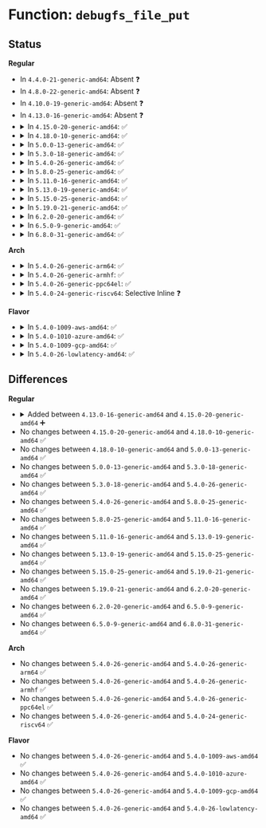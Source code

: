 # Function: <code>debugfs_file_put</code>

## Status
<b>Regular</b>
<ul>
<li>
In <code>4.4.0-21-generic-amd64</code>: Absent ❓
</li>
<li>
In <code>4.8.0-22-generic-amd64</code>: Absent ❓
</li>
<li>
In <code>4.10.0-19-generic-amd64</code>: Absent ❓
</li>
<li>
In <code>4.13.0-16-generic-amd64</code>: Absent ❓
</li>
<li>
<details>
<summary>In <code>4.15.0-20-generic-amd64</code>: ✅</summary>

```c
void debugfs_file_put(struct dentry * dentry)
```

```json
{
  "name": "debugfs_file_put",
  "collision_type": "Unique Global",
  "inline_type": "No",
  "funcs": [
    {
      "addr": 18446744071582655984,
      "name": "debugfs_file_put",
      "external": true,
      "loc": "fs/debugfs/file.c:130",
      "file": "fs/debugfs/file.c",
      "inline": "seen, unknown",
      "caller_inline": [],
      "caller_func": [
        "fs/debugfs/file.c:read_file_blob",
        "fs/debugfs/file.c:debugfs_write_file_bool",
        "fs/debugfs/file.c:debugfs_read_file_bool",
        "fs/debugfs/file.c:debugfs_attr_write",
        "fs/debugfs/file.c:debugfs_attr_read",
        "fs/debugfs/file.c:full_proxy_open",
        "fs/debugfs/file.c:full_proxy_poll",
        "fs/debugfs/file.c:full_proxy_unlocked_ioctl",
        "fs/debugfs/file.c:full_proxy_write",
        "fs/debugfs/file.c:full_proxy_read",
        "fs/debugfs/file.c:full_proxy_llseek",
        "fs/debugfs/file.c:open_proxy_open"
      ]
    }
  ],
  "symbols": [
    {
      "addr": 18446744071582655984,
      "name": "debugfs_file_put",
      "section": ".text",
      "bind": "STB_GLOBAL",
      "size": 38
    }
  ]
}
```
</details>
</li>
<li>
<details>
<summary>In <code>4.18.0-10-generic-amd64</code>: ✅</summary>

```c
void debugfs_file_put(struct dentry * dentry)
```

```json
{
  "name": "debugfs_file_put",
  "collision_type": "Unique Global",
  "inline_type": "No",
  "funcs": [
    {
      "addr": 18446744071582849488,
      "name": "debugfs_file_put",
      "external": true,
      "loc": "fs/debugfs/file.c:130",
      "file": "fs/debugfs/file.c",
      "inline": "seen, unknown",
      "caller_inline": [],
      "caller_func": [
        "fs/debugfs/file.c:read_file_blob",
        "fs/debugfs/file.c:debugfs_write_file_bool",
        "fs/debugfs/file.c:debugfs_read_file_bool",
        "fs/debugfs/file.c:debugfs_attr_write",
        "fs/debugfs/file.c:debugfs_attr_read",
        "fs/debugfs/file.c:full_proxy_open",
        "fs/debugfs/file.c:full_proxy_poll",
        "fs/debugfs/file.c:full_proxy_unlocked_ioctl",
        "fs/debugfs/file.c:full_proxy_write",
        "fs/debugfs/file.c:full_proxy_read",
        "fs/debugfs/file.c:full_proxy_llseek",
        "fs/debugfs/file.c:open_proxy_open"
      ]
    }
  ],
  "symbols": [
    {
      "addr": 18446744071582849488,
      "name": "debugfs_file_put",
      "section": ".text",
      "bind": "STB_GLOBAL",
      "size": 38
    }
  ]
}
```
</details>
</li>
<li>
<details>
<summary>In <code>5.0.0-13-generic-amd64</code>: ✅</summary>

```c
void debugfs_file_put(struct dentry * dentry)
```

```json
{
  "name": "debugfs_file_put",
  "collision_type": "Unique Global",
  "inline_type": "No",
  "funcs": [
    {
      "addr": 18446744071582957776,
      "name": "debugfs_file_put",
      "external": true,
      "loc": "fs/debugfs/file.c:130",
      "file": "fs/debugfs/file.c",
      "inline": "seen, unknown",
      "caller_inline": [],
      "caller_func": [
        "arch/x86/kernel/cpu/resctrl/pseudo_lock.c:pseudo_lock_measure_trigger",
        "fs/debugfs/file.c:read_file_blob",
        "fs/debugfs/file.c:debugfs_write_file_bool",
        "fs/debugfs/file.c:debugfs_read_file_bool",
        "fs/debugfs/file.c:debugfs_attr_write",
        "fs/debugfs/file.c:debugfs_attr_read",
        "fs/debugfs/file.c:full_proxy_open",
        "fs/debugfs/file.c:full_proxy_poll",
        "fs/debugfs/file.c:full_proxy_unlocked_ioctl",
        "fs/debugfs/file.c:full_proxy_write",
        "fs/debugfs/file.c:full_proxy_read",
        "fs/debugfs/file.c:full_proxy_llseek",
        "fs/debugfs/file.c:open_proxy_open"
      ]
    }
  ],
  "symbols": [
    {
      "addr": 18446744071582957776,
      "name": "debugfs_file_put",
      "section": ".text",
      "bind": "STB_GLOBAL",
      "size": 38
    }
  ]
}
```
</details>
</li>
<li>
<details>
<summary>In <code>5.3.0-18-generic-amd64</code>: ✅</summary>

```c
void debugfs_file_put(struct dentry * dentry)
```

```json
{
  "name": "debugfs_file_put",
  "collision_type": "Unique Global",
  "inline_type": "No",
  "funcs": [
    {
      "addr": 18446744071583138560,
      "name": "debugfs_file_put",
      "external": true,
      "loc": "fs/debugfs/file.c:130",
      "file": "fs/debugfs/file.c",
      "inline": "seen, unknown",
      "caller_inline": [],
      "caller_func": [
        "arch/x86/kernel/cpu/resctrl/pseudo_lock.c:pseudo_lock_measure_trigger",
        "fs/debugfs/file.c:read_file_blob",
        "fs/debugfs/file.c:debugfs_write_file_bool",
        "fs/debugfs/file.c:debugfs_read_file_bool",
        "fs/debugfs/file.c:debugfs_attr_write",
        "fs/debugfs/file.c:debugfs_attr_read",
        "fs/debugfs/file.c:full_proxy_open",
        "fs/debugfs/file.c:full_proxy_poll",
        "fs/debugfs/file.c:full_proxy_unlocked_ioctl",
        "fs/debugfs/file.c:full_proxy_write",
        "fs/debugfs/file.c:full_proxy_read",
        "fs/debugfs/file.c:full_proxy_llseek",
        "fs/debugfs/file.c:open_proxy_open"
      ]
    }
  ],
  "symbols": [
    {
      "addr": 18446744071583138560,
      "name": "debugfs_file_put",
      "section": ".text",
      "bind": "STB_GLOBAL",
      "size": 37
    }
  ]
}
```
</details>
</li>
<li>
<details>
<summary>In <code>5.4.0-26-generic-amd64</code>: ✅</summary>

```c
void debugfs_file_put(struct dentry * dentry)
```

```json
{
  "name": "debugfs_file_put",
  "collision_type": "Unique Global",
  "inline_type": "No",
  "funcs": [
    {
      "addr": 18446744071583244736,
      "name": "debugfs_file_put",
      "external": true,
      "loc": "fs/debugfs/file.c:131",
      "file": "fs/debugfs/file.c",
      "inline": "seen, unknown",
      "caller_inline": [],
      "caller_func": [
        "arch/x86/kernel/cpu/resctrl/pseudo_lock.c:pseudo_lock_measure_trigger",
        "fs/debugfs/file.c:read_file_blob",
        "fs/debugfs/file.c:debugfs_write_file_bool",
        "fs/debugfs/file.c:debugfs_read_file_bool",
        "fs/debugfs/file.c:debugfs_attr_write",
        "fs/debugfs/file.c:debugfs_attr_read",
        "fs/debugfs/file.c:full_proxy_open",
        "fs/debugfs/file.c:full_proxy_poll",
        "fs/debugfs/file.c:full_proxy_unlocked_ioctl",
        "fs/debugfs/file.c:full_proxy_write",
        "fs/debugfs/file.c:full_proxy_read",
        "fs/debugfs/file.c:full_proxy_llseek",
        "fs/debugfs/file.c:open_proxy_open"
      ]
    }
  ],
  "symbols": [
    {
      "addr": 18446744071583244736,
      "name": "debugfs_file_put",
      "section": ".text",
      "bind": "STB_GLOBAL",
      "size": 37
    }
  ]
}
```
</details>
</li>
<li>
<details>
<summary>In <code>5.8.0-25-generic-amd64</code>: ✅</summary>

```c
void debugfs_file_put(struct dentry * dentry)
```

```json
{
  "name": "debugfs_file_put",
  "collision_type": "Unique Global",
  "inline_type": "No",
  "funcs": [
    {
      "addr": 18446744071583573136,
      "name": "debugfs_file_put",
      "external": true,
      "loc": "fs/debugfs/file.c:132",
      "file": "fs/debugfs/file.c",
      "inline": "seen, unknown",
      "caller_inline": [],
      "caller_func": [
        "arch/x86/kernel/cpu/resctrl/pseudo_lock.c:pseudo_lock_measure_trigger",
        "fs/debugfs/file.c:read_file_blob",
        "fs/debugfs/file.c:debugfs_write_file_bool",
        "fs/debugfs/file.c:debugfs_read_file_bool",
        "fs/debugfs/file.c:debugfs_attr_write",
        "fs/debugfs/file.c:debugfs_attr_read",
        "fs/debugfs/file.c:full_proxy_open",
        "fs/debugfs/file.c:full_proxy_poll",
        "fs/debugfs/file.c:full_proxy_unlocked_ioctl",
        "fs/debugfs/file.c:full_proxy_write",
        "fs/debugfs/file.c:full_proxy_read",
        "fs/debugfs/file.c:full_proxy_llseek",
        "fs/debugfs/file.c:open_proxy_open",
        "drivers/base/regmap/regmap-debugfs.c:regmap_cache_bypass_write_file",
        "drivers/base/regmap/regmap-debugfs.c:regmap_cache_only_write_file",
        "drivers/base/regmap/regmap-debugfs.c:regmap_cache_only_write_file"
      ]
    }
  ],
  "symbols": [
    {
      "addr": 18446744071583573136,
      "name": "debugfs_file_put",
      "section": ".text",
      "bind": "STB_GLOBAL",
      "size": 64
    }
  ]
}
```
</details>
</li>
<li>
<details>
<summary>In <code>5.11.0-16-generic-amd64</code>: ✅</summary>

```c
void debugfs_file_put(struct dentry * dentry)
```

```json
{
  "name": "debugfs_file_put",
  "collision_type": "Unique Global",
  "inline_type": "No",
  "funcs": [
    {
      "addr": 18446744071583693600,
      "name": "debugfs_file_put",
      "external": true,
      "loc": "fs/debugfs/file.c:132",
      "file": "fs/debugfs/file.c",
      "inline": "seen, unknown",
      "caller_inline": [],
      "caller_func": [
        "arch/x86/kernel/cpu/resctrl/pseudo_lock.c:pseudo_lock_measure_trigger",
        "fs/debugfs/file.c:read_file_blob",
        "fs/debugfs/file.c:debugfs_write_file_bool",
        "fs/debugfs/file.c:debugfs_read_file_bool",
        "fs/debugfs/file.c:debugfs_attr_write",
        "fs/debugfs/file.c:debugfs_attr_read",
        "fs/debugfs/file.c:full_proxy_open",
        "fs/debugfs/file.c:full_proxy_poll",
        "fs/debugfs/file.c:full_proxy_unlocked_ioctl",
        "fs/debugfs/file.c:full_proxy_write",
        "fs/debugfs/file.c:full_proxy_read",
        "fs/debugfs/file.c:full_proxy_llseek",
        "fs/debugfs/file.c:open_proxy_open",
        "drivers/base/regmap/regmap-debugfs.c:regmap_cache_bypass_write_file",
        "drivers/base/regmap/regmap-debugfs.c:regmap_cache_only_write_file",
        "drivers/base/regmap/regmap-debugfs.c:regmap_cache_only_write_file"
      ]
    }
  ],
  "symbols": [
    {
      "addr": 18446744071583693600,
      "name": "debugfs_file_put",
      "section": ".text",
      "bind": "STB_GLOBAL",
      "size": 64
    }
  ]
}
```
</details>
</li>
<li>
<details>
<summary>In <code>5.13.0-19-generic-amd64</code>: ✅</summary>

```c
void debugfs_file_put(struct dentry * dentry)
```

```json
{
  "name": "debugfs_file_put",
  "collision_type": "Unique Global",
  "inline_type": "No",
  "funcs": [
    {
      "addr": 18446744071583718176,
      "name": "debugfs_file_put",
      "external": true,
      "loc": "fs/debugfs/file.c:132",
      "file": "fs/debugfs/file.c",
      "inline": "seen, unknown",
      "caller_inline": [],
      "caller_func": [
        "arch/x86/kernel/cpu/resctrl/pseudo_lock.c:pseudo_lock_measure_trigger",
        "fs/debugfs/file.c:read_file_blob",
        "fs/debugfs/file.c:debugfs_read_file_str",
        "fs/debugfs/file.c:debugfs_read_file_str",
        "fs/debugfs/file.c:debugfs_write_file_bool",
        "fs/debugfs/file.c:debugfs_read_file_bool",
        "fs/debugfs/file.c:debugfs_attr_write",
        "fs/debugfs/file.c:debugfs_attr_read",
        "fs/debugfs/file.c:full_proxy_open",
        "fs/debugfs/file.c:full_proxy_poll",
        "fs/debugfs/file.c:full_proxy_unlocked_ioctl",
        "fs/debugfs/file.c:full_proxy_write",
        "fs/debugfs/file.c:full_proxy_read",
        "fs/debugfs/file.c:full_proxy_llseek",
        "fs/debugfs/file.c:open_proxy_open",
        "drivers/base/regmap/regmap-debugfs.c:regmap_cache_bypass_write_file",
        "drivers/base/regmap/regmap-debugfs.c:regmap_cache_only_write_file",
        "drivers/base/regmap/regmap-debugfs.c:regmap_cache_only_write_file"
      ]
    }
  ],
  "symbols": [
    {
      "addr": 18446744071583718176,
      "name": "debugfs_file_put",
      "section": ".text",
      "bind": "STB_GLOBAL",
      "size": 64
    }
  ]
}
```
</details>
</li>
<li>
<details>
<summary>In <code>5.15.0-25-generic-amd64</code>: ✅</summary>

```c
void debugfs_file_put(struct dentry * dentry)
```

```json
{
  "name": "debugfs_file_put",
  "collision_type": "Unique Global",
  "inline_type": "No",
  "funcs": [
    {
      "addr": 18446744071584079040,
      "name": "debugfs_file_put",
      "external": true,
      "loc": "fs/debugfs/file.c:132",
      "file": "fs/debugfs/file.c",
      "inline": "seen, unknown",
      "caller_inline": [],
      "caller_func": [
        "arch/x86/kernel/cpu/resctrl/pseudo_lock.c:pseudo_lock_measure_trigger",
        "fs/debugfs/file.c:read_file_blob",
        "fs/debugfs/file.c:debugfs_read_file_str",
        "fs/debugfs/file.c:debugfs_read_file_str",
        "fs/debugfs/file.c:debugfs_write_file_bool",
        "fs/debugfs/file.c:debugfs_read_file_bool",
        "fs/debugfs/file.c:debugfs_attr_write",
        "fs/debugfs/file.c:debugfs_attr_read",
        "fs/debugfs/file.c:full_proxy_open",
        "fs/debugfs/file.c:full_proxy_poll",
        "fs/debugfs/file.c:full_proxy_unlocked_ioctl",
        "fs/debugfs/file.c:full_proxy_write",
        "fs/debugfs/file.c:full_proxy_read",
        "fs/debugfs/file.c:full_proxy_llseek",
        "fs/debugfs/file.c:open_proxy_open",
        "drivers/base/regmap/regmap-debugfs.c:regmap_cache_bypass_write_file",
        "drivers/base/regmap/regmap-debugfs.c:regmap_cache_only_write_file",
        "drivers/base/regmap/regmap-debugfs.c:regmap_cache_only_write_file",
        "drivers/base/regmap/regmap-debugfs.c:regmap_cache_only_write_file"
      ]
    }
  ],
  "symbols": [
    {
      "addr": 18446744071584079040,
      "name": "debugfs_file_put",
      "section": ".text",
      "bind": "STB_GLOBAL",
      "size": 64
    }
  ]
}
```
</details>
</li>
<li>
<details>
<summary>In <code>5.19.0-21-generic-amd64</code>: ✅</summary>

```c
void debugfs_file_put(struct dentry * dentry)
```

```json
{
  "name": "debugfs_file_put",
  "collision_type": "Unique Global",
  "inline_type": "No",
  "funcs": [
    {
      "addr": 18446744071584671872,
      "name": "debugfs_file_put",
      "external": true,
      "loc": "fs/debugfs/file.c:132",
      "file": "fs/debugfs/file.c",
      "inline": "seen, unknown",
      "caller_inline": [],
      "caller_func": [
        "arch/x86/kernel/cpu/resctrl/pseudo_lock.c:pseudo_lock_measure_trigger",
        "fs/debugfs/file.c:read_file_blob",
        "fs/debugfs/file.c:debugfs_read_file_str",
        "fs/debugfs/file.c:debugfs_read_file_str",
        "fs/debugfs/file.c:debugfs_write_file_bool",
        "fs/debugfs/file.c:debugfs_read_file_bool",
        "fs/debugfs/file.c:debugfs_attr_write",
        "fs/debugfs/file.c:debugfs_attr_read",
        "fs/debugfs/file.c:full_proxy_open",
        "fs/debugfs/file.c:full_proxy_poll",
        "fs/debugfs/file.c:full_proxy_unlocked_ioctl",
        "fs/debugfs/file.c:full_proxy_write",
        "fs/debugfs/file.c:full_proxy_read",
        "fs/debugfs/file.c:full_proxy_llseek",
        "fs/debugfs/file.c:open_proxy_open",
        "drivers/base/regmap/regmap-debugfs.c:regmap_cache_bypass_write_file",
        "drivers/base/regmap/regmap-debugfs.c:regmap_cache_only_write_file",
        "drivers/base/regmap/regmap-debugfs.c:regmap_cache_only_write_file",
        "drivers/base/regmap/regmap-debugfs.c:regmap_cache_only_write_file"
      ]
    }
  ],
  "symbols": [
    {
      "addr": 18446744071584671872,
      "name": "debugfs_file_put",
      "section": ".text",
      "bind": "STB_GLOBAL",
      "size": 100
    }
  ]
}
```
</details>
</li>
<li>
<details>
<summary>In <code>6.2.0-20-generic-amd64</code>: ✅</summary>

```c
void debugfs_file_put(struct dentry * dentry)
```

```json
{
  "name": "debugfs_file_put",
  "collision_type": "Unique Global",
  "inline_type": "No",
  "funcs": [
    {
      "addr": 18446744071585356032,
      "name": "debugfs_file_put",
      "external": true,
      "loc": "fs/debugfs/file.c:132",
      "file": "fs/debugfs/file.c",
      "inline": "seen, unknown",
      "caller_inline": [],
      "caller_func": [
        "arch/x86/kernel/cpu/resctrl/pseudo_lock.c:pseudo_lock_measure_trigger",
        "fs/debugfs/file.c:read_file_blob",
        "fs/debugfs/file.c:debugfs_read_file_str",
        "fs/debugfs/file.c:debugfs_read_file_str",
        "fs/debugfs/file.c:debugfs_write_file_bool",
        "fs/debugfs/file.c:debugfs_read_file_bool",
        "fs/debugfs/file.c:debugfs_attr_write_signed",
        "fs/debugfs/file.c:debugfs_attr_write",
        "fs/debugfs/file.c:debugfs_attr_read",
        "fs/debugfs/file.c:full_proxy_open",
        "fs/debugfs/file.c:full_proxy_poll",
        "fs/debugfs/file.c:full_proxy_unlocked_ioctl",
        "fs/debugfs/file.c:full_proxy_write",
        "fs/debugfs/file.c:full_proxy_read",
        "fs/debugfs/file.c:full_proxy_llseek",
        "fs/debugfs/file.c:open_proxy_open",
        "drivers/base/regmap/regmap-debugfs.c:regmap_cache_bypass_write_file",
        "drivers/base/regmap/regmap-debugfs.c:regmap_cache_only_write_file",
        "drivers/base/regmap/regmap-debugfs.c:regmap_cache_only_write_file",
        "drivers/base/regmap/regmap-debugfs.c:regmap_cache_only_write_file",
        "drivers/base/regmap/regmap-debugfs.c:regmap_cache_only_write_file"
      ]
    }
  ],
  "symbols": [
    {
      "addr": 18446744071585356032,
      "name": "debugfs_file_put",
      "section": ".text",
      "bind": "STB_GLOBAL",
      "size": 100
    }
  ]
}
```
</details>
</li>
<li>
<details>
<summary>In <code>6.5.0-9-generic-amd64</code>: ✅</summary>

```c
void debugfs_file_put(struct dentry * dentry)
```

```json
{
  "name": "debugfs_file_put",
  "collision_type": "Unique Global",
  "inline_type": "No",
  "funcs": [
    {
      "addr": 18446744071585586192,
      "name": "debugfs_file_put",
      "external": true,
      "loc": "fs/debugfs/file.c:132",
      "file": "fs/debugfs/file.c",
      "inline": "seen, unknown",
      "caller_inline": [],
      "caller_func": [
        "arch/x86/kernel/cpu/resctrl/pseudo_lock.c:pseudo_lock_measure_trigger",
        "fs/debugfs/file.c:read_file_blob",
        "fs/debugfs/file.c:debugfs_read_file_str",
        "fs/debugfs/file.c:debugfs_read_file_str",
        "fs/debugfs/file.c:debugfs_write_file_bool",
        "fs/debugfs/file.c:debugfs_read_file_bool",
        "fs/debugfs/file.c:debugfs_attr_write_signed",
        "fs/debugfs/file.c:debugfs_attr_write",
        "fs/debugfs/file.c:debugfs_attr_read",
        "fs/debugfs/file.c:full_proxy_open",
        "fs/debugfs/file.c:full_proxy_poll",
        "fs/debugfs/file.c:full_proxy_unlocked_ioctl",
        "fs/debugfs/file.c:full_proxy_write",
        "fs/debugfs/file.c:full_proxy_read",
        "fs/debugfs/file.c:full_proxy_llseek",
        "fs/debugfs/file.c:open_proxy_open",
        "drivers/base/regmap/regmap-debugfs.c:regmap_cache_bypass_write_file",
        "drivers/base/regmap/regmap-debugfs.c:regmap_cache_only_write_file",
        "drivers/base/regmap/regmap-debugfs.c:regmap_cache_only_write_file",
        "drivers/base/regmap/regmap-debugfs.c:regmap_cache_only_write_file",
        "drivers/base/regmap/regmap-debugfs.c:regmap_cache_only_write_file"
      ]
    }
  ],
  "symbols": [
    {
      "addr": 18446744071585586192,
      "name": "debugfs_file_put",
      "section": ".text",
      "bind": "STB_GLOBAL",
      "size": 100
    }
  ]
}
```
</details>
</li>
<li>
<details>
<summary>In <code>6.8.0-31-generic-amd64</code>: ✅</summary>

```c
void debugfs_file_put(struct dentry * dentry)
```

```json
{
  "name": "debugfs_file_put",
  "collision_type": "Unique Global",
  "inline_type": "No",
  "funcs": [
    {
      "addr": 18446744071585825632,
      "name": "debugfs_file_put",
      "external": true,
      "loc": "fs/debugfs/file.c:144",
      "file": "fs/debugfs/file.c",
      "inline": "seen, unknown",
      "caller_inline": [],
      "caller_func": [
        "arch/x86/kernel/cpu/resctrl/pseudo_lock.c:pseudo_lock_measure_trigger",
        "fs/debugfs/file.c:write_file_blob",
        "fs/debugfs/file.c:read_file_blob",
        "fs/debugfs/file.c:debugfs_write_file_str",
        "fs/debugfs/file.c:debugfs_write_file_str",
        "fs/debugfs/file.c:debugfs_read_file_str",
        "fs/debugfs/file.c:debugfs_read_file_str",
        "fs/debugfs/file.c:debugfs_write_file_bool",
        "fs/debugfs/file.c:debugfs_read_file_bool",
        "fs/debugfs/file.c:debugfs_attr_write_signed",
        "fs/debugfs/file.c:debugfs_attr_write",
        "fs/debugfs/file.c:debugfs_attr_read",
        "fs/debugfs/file.c:full_proxy_open",
        "fs/debugfs/file.c:full_proxy_poll",
        "fs/debugfs/file.c:full_proxy_unlocked_ioctl",
        "fs/debugfs/file.c:full_proxy_write",
        "fs/debugfs/file.c:full_proxy_read",
        "fs/debugfs/file.c:full_proxy_llseek",
        "fs/debugfs/file.c:open_proxy_open",
        "drivers/base/regmap/regmap-debugfs.c:regmap_cache_bypass_write_file",
        "drivers/base/regmap/regmap-debugfs.c:regmap_cache_only_write_file",
        "drivers/base/regmap/regmap-debugfs.c:regmap_cache_only_write_file",
        "drivers/base/regmap/regmap-debugfs.c:regmap_cache_only_write_file",
        "drivers/base/regmap/regmap-debugfs.c:regmap_cache_only_write_file"
      ]
    }
  ],
  "symbols": [
    {
      "addr": 18446744071585825632,
      "name": "debugfs_file_put",
      "section": ".text",
      "bind": "STB_GLOBAL",
      "size": 103
    }
  ]
}
```
</details>
</li>
</ul>
<b>Arch</b>
<ul>
<li>
<details>
<summary>In <code>5.4.0-26-generic-arm64</code>: ✅</summary>

```c
void debugfs_file_put(struct dentry * dentry)
```

```json
{
  "name": "debugfs_file_put",
  "collision_type": "Unique Global",
  "inline_type": "No",
  "funcs": [
    {
      "addr": 18446603336494969024,
      "name": "debugfs_file_put",
      "external": true,
      "loc": "fs/debugfs/file.c:131",
      "file": "fs/debugfs/file.c",
      "inline": "seen, unknown",
      "caller_inline": [],
      "caller_func": [
        "fs/debugfs/file.c:read_file_blob",
        "fs/debugfs/file.c:debugfs_write_file_bool",
        "fs/debugfs/file.c:debugfs_read_file_bool",
        "fs/debugfs/file.c:debugfs_attr_write",
        "fs/debugfs/file.c:debugfs_attr_read",
        "fs/debugfs/file.c:full_proxy_open",
        "fs/debugfs/file.c:full_proxy_poll",
        "fs/debugfs/file.c:full_proxy_unlocked_ioctl",
        "fs/debugfs/file.c:full_proxy_write",
        "fs/debugfs/file.c:full_proxy_read",
        "fs/debugfs/file.c:full_proxy_llseek",
        "fs/debugfs/file.c:open_proxy_open"
      ]
    }
  ],
  "symbols": [
    {
      "addr": 18446603336494969024,
      "name": "debugfs_file_put",
      "section": ".text",
      "bind": "STB_GLOBAL",
      "size": 76
    }
  ]
}
```
</details>
</li>
<li>
<details>
<summary>In <code>5.4.0-26-generic-armhf</code>: ✅</summary>

```c
void debugfs_file_put(struct dentry * dentry)
```

```json
{
  "name": "debugfs_file_put",
  "collision_type": "Unique Global",
  "inline_type": "No",
  "funcs": [
    {
      "addr": 3228376076,
      "name": "debugfs_file_put",
      "external": true,
      "loc": "fs/debugfs/file.c:131",
      "file": "fs/debugfs/file.c",
      "inline": "seen, unknown",
      "caller_inline": [],
      "caller_func": [
        "fs/debugfs/file.c:read_file_blob",
        "fs/debugfs/file.c:debugfs_write_file_bool",
        "fs/debugfs/file.c:debugfs_read_file_bool",
        "fs/debugfs/file.c:debugfs_attr_write",
        "fs/debugfs/file.c:debugfs_attr_read",
        "fs/debugfs/file.c:full_proxy_open",
        "fs/debugfs/file.c:full_proxy_poll",
        "fs/debugfs/file.c:full_proxy_unlocked_ioctl",
        "fs/debugfs/file.c:full_proxy_write",
        "fs/debugfs/file.c:full_proxy_read",
        "fs/debugfs/file.c:full_proxy_llseek",
        "fs/debugfs/file.c:open_proxy_open"
      ]
    }
  ],
  "symbols": [
    {
      "addr": 3228376076,
      "name": "debugfs_file_put",
      "section": ".text",
      "bind": "STB_GLOBAL",
      "size": 52
    }
  ]
}
```
</details>
</li>
<li>
<details>
<summary>In <code>5.4.0-26-generic-ppc64el</code>: ✅</summary>

```c
void debugfs_file_put(struct dentry * dentry)
```

```json
{
  "name": "debugfs_file_put",
  "collision_type": "Unique Global",
  "inline_type": "No",
  "funcs": [
    {
      "addr": 13835058055288848528,
      "name": "debugfs_file_put",
      "external": true,
      "loc": "fs/debugfs/file.c:131",
      "file": "fs/debugfs/file.c",
      "inline": "seen, unknown",
      "caller_inline": [],
      "caller_func": [
        "fs/debugfs/file.c:read_file_blob",
        "fs/debugfs/file.c:debugfs_write_file_bool",
        "fs/debugfs/file.c:debugfs_read_file_bool",
        "fs/debugfs/file.c:debugfs_attr_write",
        "fs/debugfs/file.c:debugfs_attr_read",
        "fs/debugfs/file.c:full_proxy_open",
        "fs/debugfs/file.c:full_proxy_poll",
        "fs/debugfs/file.c:full_proxy_unlocked_ioctl",
        "fs/debugfs/file.c:full_proxy_write",
        "fs/debugfs/file.c:full_proxy_read",
        "fs/debugfs/file.c:full_proxy_llseek",
        "fs/debugfs/file.c:open_proxy_open"
      ]
    }
  ],
  "symbols": [
    {
      "addr": 13835058055288848528,
      "name": "debugfs_file_put",
      "section": ".text",
      "bind": "STB_GLOBAL",
      "size": 100
    }
  ]
}
```
</details>
</li>
<li>
<details>
<summary>In <code>5.4.0-24-generic-riscv64</code>: Selective Inline ❓</summary>

```c
void debugfs_file_put(struct dentry * dentry)
```

```json
{
  "name": "debugfs_file_put",
  "collision_type": "Unique Global",
  "inline_type": "Selective",
  "funcs": [
    {
      "addr": 18446743936274274224,
      "name": "debugfs_file_put",
      "external": true,
      "loc": "fs/debugfs/file.c:131",
      "file": "fs/debugfs/file.c",
      "inline": "not declared, inlined",
      "caller_inline": [
        "fs/debugfs/file.c:read_file_blob",
        "fs/debugfs/file.c:debugfs_write_file_bool",
        "fs/debugfs/file.c:debugfs_read_file_bool",
        "fs/debugfs/file.c:debugfs_attr_write",
        "fs/debugfs/file.c:debugfs_attr_read",
        "fs/debugfs/file.c:full_proxy_open",
        "fs/debugfs/file.c:full_proxy_poll",
        "fs/debugfs/file.c:full_proxy_unlocked_ioctl",
        "fs/debugfs/file.c:full_proxy_write",
        "fs/debugfs/file.c:full_proxy_read",
        "fs/debugfs/file.c:full_proxy_llseek",
        "fs/debugfs/file.c:open_proxy_open"
      ],
      "caller_func": []
    }
  ],
  "symbols": [
    {
      "addr": 18446743936274269858,
      "name": "debugfs_file_put",
      "section": ".text",
      "bind": "STB_GLOBAL",
      "size": 72
    }
  ]
}
```
</details>
</li>
</ul>
<b>Flavor</b>
<ul>
<li>
<details>
<summary>In <code>5.4.0-1009-aws-amd64</code>: ✅</summary>

```c
void debugfs_file_put(struct dentry * dentry)
```

```json
{
  "name": "debugfs_file_put",
  "collision_type": "Unique Global",
  "inline_type": "No",
  "funcs": [
    {
      "addr": 18446744071583213472,
      "name": "debugfs_file_put",
      "external": true,
      "loc": "fs/debugfs/file.c:131",
      "file": "fs/debugfs/file.c",
      "inline": "seen, unknown",
      "caller_inline": [],
      "caller_func": [
        "arch/x86/kernel/cpu/resctrl/pseudo_lock.c:pseudo_lock_measure_trigger",
        "fs/debugfs/file.c:read_file_blob",
        "fs/debugfs/file.c:debugfs_write_file_bool",
        "fs/debugfs/file.c:debugfs_read_file_bool",
        "fs/debugfs/file.c:debugfs_attr_write",
        "fs/debugfs/file.c:debugfs_attr_read",
        "fs/debugfs/file.c:full_proxy_open",
        "fs/debugfs/file.c:full_proxy_poll",
        "fs/debugfs/file.c:full_proxy_unlocked_ioctl",
        "fs/debugfs/file.c:full_proxy_write",
        "fs/debugfs/file.c:full_proxy_read",
        "fs/debugfs/file.c:full_proxy_llseek",
        "fs/debugfs/file.c:open_proxy_open"
      ]
    }
  ],
  "symbols": [
    {
      "addr": 18446744071583213472,
      "name": "debugfs_file_put",
      "section": ".text",
      "bind": "STB_GLOBAL",
      "size": 37
    }
  ]
}
```
</details>
</li>
<li>
<details>
<summary>In <code>5.4.0-1010-azure-amd64</code>: ✅</summary>

```c
void debugfs_file_put(struct dentry * dentry)
```

```json
{
  "name": "debugfs_file_put",
  "collision_type": "Unique Global",
  "inline_type": "No",
  "funcs": [
    {
      "addr": 18446744071583150624,
      "name": "debugfs_file_put",
      "external": true,
      "loc": "fs/debugfs/file.c:131",
      "file": "fs/debugfs/file.c",
      "inline": "seen, unknown",
      "caller_inline": [],
      "caller_func": [
        "arch/x86/kernel/cpu/resctrl/pseudo_lock.c:pseudo_lock_measure_trigger",
        "fs/debugfs/file.c:read_file_blob",
        "fs/debugfs/file.c:debugfs_write_file_bool",
        "fs/debugfs/file.c:debugfs_read_file_bool",
        "fs/debugfs/file.c:debugfs_attr_write",
        "fs/debugfs/file.c:debugfs_attr_read",
        "fs/debugfs/file.c:full_proxy_open",
        "fs/debugfs/file.c:full_proxy_poll",
        "fs/debugfs/file.c:full_proxy_unlocked_ioctl",
        "fs/debugfs/file.c:full_proxy_write",
        "fs/debugfs/file.c:full_proxy_read",
        "fs/debugfs/file.c:full_proxy_llseek",
        "fs/debugfs/file.c:open_proxy_open"
      ]
    }
  ],
  "symbols": [
    {
      "addr": 18446744071583150624,
      "name": "debugfs_file_put",
      "section": ".text",
      "bind": "STB_GLOBAL",
      "size": 37
    }
  ]
}
```
</details>
</li>
<li>
<details>
<summary>In <code>5.4.0-1009-gcp-amd64</code>: ✅</summary>

```c
void debugfs_file_put(struct dentry * dentry)
```

```json
{
  "name": "debugfs_file_put",
  "collision_type": "Unique Global",
  "inline_type": "No",
  "funcs": [
    {
      "addr": 18446744071583197504,
      "name": "debugfs_file_put",
      "external": true,
      "loc": "fs/debugfs/file.c:131",
      "file": "fs/debugfs/file.c",
      "inline": "seen, unknown",
      "caller_inline": [],
      "caller_func": [
        "arch/x86/kernel/cpu/resctrl/pseudo_lock.c:pseudo_lock_measure_trigger",
        "fs/debugfs/file.c:read_file_blob",
        "fs/debugfs/file.c:debugfs_write_file_bool",
        "fs/debugfs/file.c:debugfs_read_file_bool",
        "fs/debugfs/file.c:debugfs_attr_write",
        "fs/debugfs/file.c:debugfs_attr_read",
        "fs/debugfs/file.c:full_proxy_open",
        "fs/debugfs/file.c:full_proxy_poll",
        "fs/debugfs/file.c:full_proxy_unlocked_ioctl",
        "fs/debugfs/file.c:full_proxy_write",
        "fs/debugfs/file.c:full_proxy_read",
        "fs/debugfs/file.c:full_proxy_llseek",
        "fs/debugfs/file.c:open_proxy_open"
      ]
    }
  ],
  "symbols": [
    {
      "addr": 18446744071583197504,
      "name": "debugfs_file_put",
      "section": ".text",
      "bind": "STB_GLOBAL",
      "size": 37
    }
  ]
}
```
</details>
</li>
<li>
<details>
<summary>In <code>5.4.0-26-lowlatency-amd64</code>: ✅</summary>

```c
void debugfs_file_put(struct dentry * dentry)
```

```json
{
  "name": "debugfs_file_put",
  "collision_type": "Unique Global",
  "inline_type": "No",
  "funcs": [
    {
      "addr": 18446744071583291392,
      "name": "debugfs_file_put",
      "external": true,
      "loc": "fs/debugfs/file.c:131",
      "file": "fs/debugfs/file.c",
      "inline": "seen, unknown",
      "caller_inline": [],
      "caller_func": [
        "arch/x86/kernel/cpu/resctrl/pseudo_lock.c:pseudo_lock_measure_trigger",
        "fs/debugfs/file.c:read_file_blob",
        "fs/debugfs/file.c:debugfs_write_file_bool",
        "fs/debugfs/file.c:debugfs_read_file_bool",
        "fs/debugfs/file.c:debugfs_attr_write",
        "fs/debugfs/file.c:debugfs_attr_read",
        "fs/debugfs/file.c:full_proxy_open",
        "fs/debugfs/file.c:full_proxy_poll",
        "fs/debugfs/file.c:full_proxy_unlocked_ioctl",
        "fs/debugfs/file.c:full_proxy_write",
        "fs/debugfs/file.c:full_proxy_read",
        "fs/debugfs/file.c:full_proxy_llseek",
        "fs/debugfs/file.c:open_proxy_open"
      ]
    }
  ],
  "symbols": [
    {
      "addr": 18446744071583291392,
      "name": "debugfs_file_put",
      "section": ".text",
      "bind": "STB_GLOBAL",
      "size": 37
    }
  ]
}
```
</details>
</li>
</ul>

## Differences
<b>Regular</b>
<ul>
<li>
<details>
<summary>Added between <code>4.13.0-16-generic-amd64</code> and <code>4.15.0-20-generic-amd64</code> ➕</summary>

```c
void debugfs_file_put(struct dentry * dentry)
```
</details>
</li>
<li>
No changes between <code>4.15.0-20-generic-amd64</code> and <code>4.18.0-10-generic-amd64</code> ✅
</li>
<li>
No changes between <code>4.18.0-10-generic-amd64</code> and <code>5.0.0-13-generic-amd64</code> ✅
</li>
<li>
No changes between <code>5.0.0-13-generic-amd64</code> and <code>5.3.0-18-generic-amd64</code> ✅
</li>
<li>
No changes between <code>5.3.0-18-generic-amd64</code> and <code>5.4.0-26-generic-amd64</code> ✅
</li>
<li>
No changes between <code>5.4.0-26-generic-amd64</code> and <code>5.8.0-25-generic-amd64</code> ✅
</li>
<li>
No changes between <code>5.8.0-25-generic-amd64</code> and <code>5.11.0-16-generic-amd64</code> ✅
</li>
<li>
No changes between <code>5.11.0-16-generic-amd64</code> and <code>5.13.0-19-generic-amd64</code> ✅
</li>
<li>
No changes between <code>5.13.0-19-generic-amd64</code> and <code>5.15.0-25-generic-amd64</code> ✅
</li>
<li>
No changes between <code>5.15.0-25-generic-amd64</code> and <code>5.19.0-21-generic-amd64</code> ✅
</li>
<li>
No changes between <code>5.19.0-21-generic-amd64</code> and <code>6.2.0-20-generic-amd64</code> ✅
</li>
<li>
No changes between <code>6.2.0-20-generic-amd64</code> and <code>6.5.0-9-generic-amd64</code> ✅
</li>
<li>
No changes between <code>6.5.0-9-generic-amd64</code> and <code>6.8.0-31-generic-amd64</code> ✅
</li>
</ul>
<b>Arch</b>
<ul>
<li>
No changes between <code>5.4.0-26-generic-amd64</code> and <code>5.4.0-26-generic-arm64</code> ✅
</li>
<li>
No changes between <code>5.4.0-26-generic-amd64</code> and <code>5.4.0-26-generic-armhf</code> ✅
</li>
<li>
No changes between <code>5.4.0-26-generic-amd64</code> and <code>5.4.0-26-generic-ppc64el</code> ✅
</li>
<li>
No changes between <code>5.4.0-26-generic-amd64</code> and <code>5.4.0-24-generic-riscv64</code> ✅
</li>
</ul>
<b>Flavor</b>
<ul>
<li>
No changes between <code>5.4.0-26-generic-amd64</code> and <code>5.4.0-1009-aws-amd64</code> ✅
</li>
<li>
No changes between <code>5.4.0-26-generic-amd64</code> and <code>5.4.0-1010-azure-amd64</code> ✅
</li>
<li>
No changes between <code>5.4.0-26-generic-amd64</code> and <code>5.4.0-1009-gcp-amd64</code> ✅
</li>
<li>
No changes between <code>5.4.0-26-generic-amd64</code> and <code>5.4.0-26-lowlatency-amd64</code> ✅
</li>
</ul>
